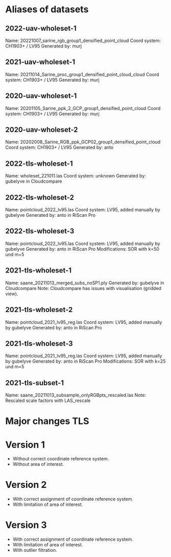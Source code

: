 # Aliases of datasets

## 2022-uav-wholeset-1
Name: 20221007_sarine_rgb_group1_densified_point_cloud
Coord system: CH1903+ / LV95
Generated by: murj

## 2021-uav-wholeset-1
Name: 20211014_Sarine_proc_group1_densified_point_cloud_cloud
Coord system: CH1903+ / LV95
Generated by: murj

## 2020-uav-wholeset-1
Name: 20201105_Sarine_ppk_2_GCP_group1_densified_point_cloud
Coord system: CH1903+ / LV95
Generated by: murj

## 2020-uav-wholeset-2
Name: 20202008_Sarine_RGB_ppk_GCP02_group1_densified_point_cloud
Coord system: CH1903+ / LV95
Generated by: anto

## 2022-tls-wholeset-1
Name: wholeset_221011.las
Coord system: unknown
Generated by: gubelyve in Cloudcompare

## 2022-tls-wholeset-2
Name: pointcloud_2022_lv95.las
Coord system: LV95, added manually by gubelyve
Generated by: anto in RiScan Pro

## 2022-tls-wholeset-3
Name: pointcloud_2022_lv95.las
Coord system: LV95, added manually by gubelyve
Generated by: anto in RiScan Pro
Modifications: SOR with k=50 und m=5

## 2021-tls-wholeset-1
Name: saane_20211013_merged_subs_noSP1.ply
Generated by: gubelyve in Cloudcompare
Note: Cloudcompare has issues with visualisation (gridded view).

## 2021-tls-wholeset-2
Name: pointcloud_2021_lv95_reg.las
Coord system: LV95, added manually by gubelyve
Generated by: anto in RiScan Pro

## 2021-tls-wholeset-3
Name: pointcloud_2021_lv95_reg.las
Coord system: LV95, added manually by gubelyve
Generated by: anto in RiScan Pro
Modifications: SOR with k=25 und m=5

## 2021-tls-subset-1
Name: saane_20211013_subsample_onlyRGBpts_rescaled.las
Note: Rescaled scale factors with LAS_rescale


# Major changes TLS

# Version 1
* Without correct coordinate reference system.
* Without area of interest.

# Version 2
* With correct assignment of coordinate reference system.
* With limitation of area of interest.

# Version 3
* With correct assignment of coordinate reference system.
* With limitation of area of interest.
* With outlier filtration.